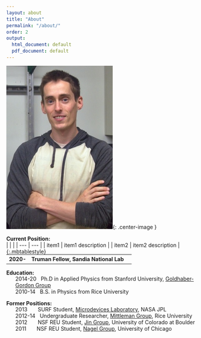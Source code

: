 ```yaml
---
layout: about
title: "About"
permalink: "/about/"
order: 2
output:
  html_document: default
  pdf_document: default
---
```

<style>
  .mbtablestyle {
        border-collapse: collapse;

   > table, td, th {
        border: 1px solid black;
        }
  }
  .center-image
  {
    margin: 0 auto;
    display: block;
  }
</style>

![image](/img/dsc_0032b.jpg){: .center-image }

**Current Position:**  
|     |     |
| --- | --- |
| item1 | item1 description |
| item2 | item2 description |
{:.mbtablestyle}

<table cellspacing="0" cellpadding="0" style="margin-top:-15px;">
  <tr>
    <th>2020-</th>
    <th>Truman Fellow, Sandia National Lab</th>
    <td class="noBoarder">
    </td>
  </tr>
</table>  

**Education:**  
<ul style="list-style-type:none;margin-top:-15px;">
  <li>2014-20 &nbsp; Ph.D in Applied Physics from Stanford University, <a href="https://ggg.stanford.edu/"> Goldhaber-Gordon Group</a></li>
  <li>2010-14 &nbsp; B.S. in Physics from Rice University</li>
</ul>  

**Former Positions:**  
<ul style="list-style-type:none;margin-top:-15px;">
  <li>2013  &nbsp; &nbsp; &nbsp; SURF Student, <a href="https://microdevices.jpl.nasa.gov/"> Microdevices Laboratory</a>, NASA JPL</li>
  <li>2012-14 &nbsp; Undergraduate Researcher, <a href="https://www.brown.edu/research/labs/mittleman/"> Mittleman Group</a>, Rice University</li>
  <li>2012  &nbsp; &nbsp; &nbsp; NSF REU Student, <a href="https://jila.colorado.edu/jin/"> Jin Group</a>, University of Colorado at Boulder</li>
  <li>2011  &nbsp; &nbsp; &nbsp; NSF REU Student, <a href="https://nagelgroup.uchicago.edu/Nagel-Group/index.html"> Nagel Group</a>, University of Chicago </li>
</ul>